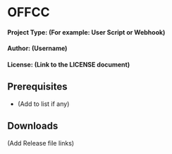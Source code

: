 # OFFCC
#### Project Type: (For example: User Script or Webhook)
#### Author: (Username)
#### License: (Link to the LICENSE document)

## Prerequisites
- (Add to list if any)

## Downloads
(Add Release file links)
